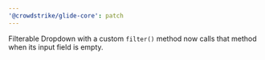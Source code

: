```yaml
---
'@crowdstrike/glide-core': patch
---
```


Filterable Dropdown with a custom `filter()` method now calls that method when its input field is empty.
